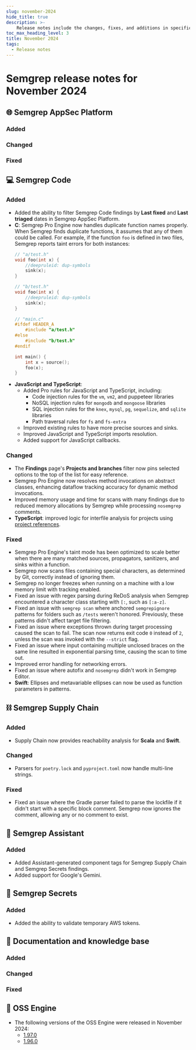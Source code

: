 ```yaml
---
slug: november-2024
hide_title: true
description: >-
    Release notes include the changes, fixes, and additions in specific versions of Semgrep.
toc_max_heading_level: 3
title: November 2024
tags:
  - Release notes
---
```

# Semgrep release notes for November 2024

## 🌐 Semgrep AppSec Platform

### Added

### Changed

### Fixed

## 💻 Semgrep Code

### Added

- Added the ability to filter Semgrep Code findings by **Last fixed** and **Last triaged** dates in Semgrep AppSec Platform.
- **C**: Semgrep Pro Engine now handles duplicate function names properly. When Semgrep finds duplicate functions, it assumes that any of them could be called. For example, if the function `foo` is defined in two files, Semgrep reports taint errors for both instances:
    ```c
    // "a/test.h"
    void foo(int x) {
        //deepruleid: dup-symbols
        sink(x);
    }

    // "b/test.h"
    void foo(int x) {
        //deepruleid: dup-symbols
        sink(x);
    }

    // "main.c"
    #ifdef HEADER_A
        #include "a/test.h"
    #else
        #include "b/test.h"
    #endif

    int main() {
        int x = source();
        foo(x);
    }
    ```
- **JavaScript and TypeScript**:
  - Added Pro rules for JavaScript and TypeScript, including:
    - Code injection rules for the `vm`, `vm2`, and puppeteer libraries
    - NoSQL injection rules for `mongodb` and `mongoose` libraries
    - SQL injection rules for the `knex`, `mysql`, `pg`, `sequelize`, and `sqlite` libraries
    - Path traversal rules for `fs` and `fs-extra`
  - Improved existing rules to have more precise sources and sinks.
  - Improved JavaScript and TypeScript imports resolution.
  - Added support for JavaScript callbacks.

### Changed

- The **Findings** page's **Projects and branches** filter now pins selected options to the top of the list for easy reference.
- Semgrep Pro Engine now resolves method invocations on abstract classes, enhancing dataflow tracking accuracy for dynamic method invocations.
- Improved memory usage and time for scans with many findings due to reduced memory allocations by Semgrep while processing `nosemgrep` comments.
- **TypeScript**: improved logic for interfile analysis for projects using [project references](https://www.typescriptlang.org/docs/handbook/project-references.html).

### Fixed

- Semgrep Pro Engine's taint mode has been optimized to scale better when there are many matched sources, propagators, sanitizers, and sinks within a function.
- Semgrep now scans files containing special characters, as determined by Git, correctly instead of ignoring them. 
- Semgrep no longer freezes when running on a machine with a low memory limit with tracking enabled.
- Fixed an issue with regex parsing during ReDoS analysis when Semgrep encountered a character class starting with `[:`, such as `[:a-z]`.
- Fixed an issue with `semgrep scan` where anchored `semgrepignore` patterns for folders such as `/tests` weren't honored. Previously, these patterns didn't affect target file filtering.
- Fixed an issue where exceptions thrown during target processing caused the scan to fail. The scan now returns exit code `0` instead of `2`, unless the scan was invoked with the `--strict` flag.
- Fixed an issue where input containing multiple unclosed braces on the same line resulted in exponential parsing time, causing the scan to time out.
- Improved error handling for networking errors.
- Fixed an issue where autofix and `nosemgrep` didn't work in Semgrep Editor.
- **Swift**: Ellipses and metavariable ellipses can now be used as function parameters in patterns.

## ⛓️ Semgrep Supply Chain

### Added

- Supply Chain now provides reachability analysis for **Scala** and **Swift**.

### Changed

- Parsers for `poetry.lock` and `pyproject.toml` now handle multi-line strings.

### Fixed

- Fixed an issue where the Gradle parser failed to parse the lockfile if it didn't start with a specific block comment. Semgrep now ignores the comment, allowing any or no comment to exist.

## 🤖 Semgrep Assistant

### Added

- Added Assistant-generated component tags for Semgrep Supply Chain and Semgrep Secrets findings.
- Added support for Google's Gemini.

## 🔐 Semgrep Secrets

### Added

- Added the ability to validate temporary AWS tokens.

## 📝 Documentation and knowledge base

### Added

### Changed

### Fixed

## 🔧 OSS Engine

* The following versions of the OSS Engine were released in November 2024:
  * [<i class="fas fa-external-link fa-xs"></i>1.97.0](https://github.com/semgrep/semgrep/releases/tag/v1.97.0)
  * [<i class="fas fa-external-link fa-xs"></i>1.96.0](https://github.com/semgrep/semgrep/releases/tag/v1.96.0)
